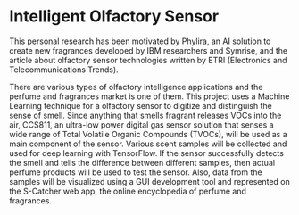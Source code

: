 # Intelligent Olfactory Sensor

This personal research has been motivated by Phylira, an AI solution to create new fragrances developed by IBM researchers and Symrise, and the article about olfactory sensor technologies written by ETRI (Electronics and Telecommunications Trends).

There are various types of olfactory intelligence applications and the perfume and fragrances market is one of them. This project uses a Machine Learning technique for a olfactory sensor to digitize and distinguish the sense of smell. Since anything that smells fragrant releases VOCs into the air, CCS811, an ultra-low power digital gas sensor solution that senses a wide range of Total Volatile Organic Compounds (TVOCs), will be used as a main component of the sensor. Various scent samples will be collected and used for deep learning with TensorFlow. If the sensor successfully detects the smell and tells the difference between different samples, then actual perfume products will be used to test the sensor. Also, data from the samples will be visualized using a GUI development tool and represented on the S-Catcher web app, the online encyclopedia of perfume and fragrances.
